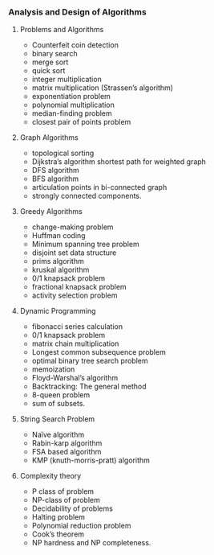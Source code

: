 ### Analysis and Design of Algorithms

1. Problems and Algorithms

   - Counterfeit coin detection
   - binary search
   - merge sort
   - quick sort
   - integer multiplication
   - matrix multiplication (Strassen’s algorithm)
   - exponentiation problem
   - polynomial multiplication
   - median-finding problem
   - closest pair of points problem

2. Graph Algorithms

   - topological sorting
   - Dijkstra’s algorithm shortest path for weighted graph
   - DFS algorithm
   - BFS algorithm
   - articulation points in bi-connected graph
   - strongly connected components.

3. Greedy Algorithms

   - change-making problem
   - Huffman coding
   - Minimum spanning tree problem
   - disjoint set data structure
   - prims algorithm
   - kruskal algorithm
   - 0/1 knapsack problem
   - fractional knapsack problem
   - activity selection problem

4. Dynamic Programming

   - fibonacci series calculation
   - 0/1 knapsack problem
   - matrix chain multiplication
   - Longest common subsequence problem
   - optimal binary tree search problem
   - memoization
   - Floyd-Warshal’s algorithm
   - Backtracking: The general method
   - 8-queen problem
   - sum of subsets.

5. String Search Problem

   - Naïve algorithm
   - Rabin-karp algorithm
   - FSA based algorithm
   - KMP (knuth-morris-pratt) algorithm

6. Complexity theory

   - P class of problem
   - NP-class of problem
   - Decidability of problems
   - Halting problem
   - Polynomial reduction problem
   - Cook’s theorem
   - NP hardness and NP completeness.
